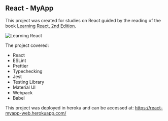 ## React - MyApp

This project was created for studies on React guided by the reading of the book [Learning React, 2nd Edition](https://learning.oreilly.com/library/view/learning-react-2nd/9781492051718/).

![Learning React](https://learning.oreilly.com/library/cover/9781492051718/)

The project covered:
- React
- ESLint
- Prettier
- Typechecking
- Jest
- Testing Library
- Material UI
- Webpack
- Babel

This project was deployed in heroku and can be accessed at: https://react-myapp-web.herokuapp.com/
